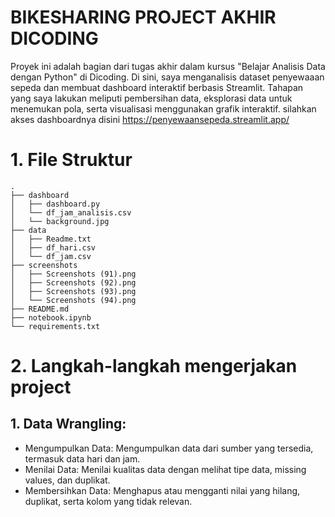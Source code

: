 # BIKESHARING PROJECT AKHIR DICODING

Proyek ini adalah bagian dari tugas akhir dalam kursus "Belajar Analisis Data dengan Python" di Dicoding. Di sini, saya menganalisis dataset penyewaaan sepeda dan membuat dashboard interaktif berbasis Streamlit. Tahapan yang saya lakukan meliputi pembersihan data, eksplorasi data untuk menemukan pola, serta visualisasi menggunakan grafik interaktif. silahkan akses dashboardnya disini https://penyewaansepeda.streamlit.app/ 

# 1. File Struktur
```plaintext
.
├── dashboard
│   ├── dashboard.py
│   └── df_jam_analisis.csv
│   └── background.jpg
├── data
│   ├── Readme.txt
│   ├── df_hari.csv
│   └── df_jam.csv
├── screenshots
│   ├── Screenshots (91).png
│   ├── Screenshots (92).png
│   ├── Screenshots (93).png
│   └── Screenshots (94).png
├── README.md
├── notebook.ipynb
└── requirements.txt
```
# 2. Langkah-langkah mengerjakan project
## 1. Data Wrangling:
- Mengumpulkan Data: Mengumpulkan data dari sumber yang tersedia, termasuk data hari dan jam.
- Menilai Data: Menilai kualitas data dengan melihat tipe data, missing values, dan duplikat.
- Membersihkan Data: Menghapus atau mengganti nilai yang hilang, duplikat, serta kolom yang tidak relevan.
